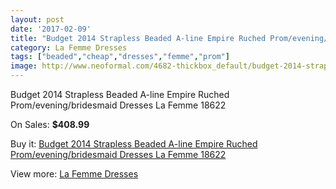 ```yaml
---
layout: post
date: '2017-02-09'
title: "Budget 2014 Strapless Beaded A-line Empire Ruched Prom/evening/bridesmaid Dresses La Femme 18622"
category: La Femme Dresses
tags: ["beaded","cheap","dresses","femme","prom"]
image: http://www.neoformal.com/4682-thickbox_default/budget-2014-strapless-beaded-a-line-empire-ruched-prom-evening-bridesmaid-dresses-la-femme-18622.jpg
---
```

Budget 2014 Strapless Beaded A-line Empire Ruched Prom/evening/bridesmaid Dresses La Femme 18622

On Sales: **$408.99**
<a href="https://www.neoformal.com/en/la-femme-dresses/1742-budget-2014-strapless-beaded-a-line-empire-ruched-prom-evening-bridesmaid-dresses-la-femme-18622.html"><amp-img layout="responsive" width="600" height="600" src="//www.neoformal.com/4682-thickbox_default/budget-2014-strapless-beaded-a-line-empire-ruched-prom-evening-bridesmaid-dresses-la-femme-18622.jpg" alt="Budget 2014 Strapless Beaded A-line Empire Ruched Prom/evening/bridesmaid Dresses La Femme 18622 0" /></a>
<a href="https://www.neoformal.com/en/la-femme-dresses/1742-budget-2014-strapless-beaded-a-line-empire-ruched-prom-evening-bridesmaid-dresses-la-femme-18622.html"><amp-img layout="responsive" width="600" height="600" src="//www.neoformal.com/4683-thickbox_default/budget-2014-strapless-beaded-a-line-empire-ruched-prom-evening-bridesmaid-dresses-la-femme-18622.jpg" alt="Budget 2014 Strapless Beaded A-line Empire Ruched Prom/evening/bridesmaid Dresses La Femme 18622 1" /></a>

Buy it: [Budget 2014 Strapless Beaded A-line Empire Ruched Prom/evening/bridesmaid Dresses La Femme 18622](https://www.neoformal.com/en/la-femme-dresses/1742-budget-2014-strapless-beaded-a-line-empire-ruched-prom-evening-bridesmaid-dresses-la-femme-18622.html "Budget 2014 Strapless Beaded A-line Empire Ruched Prom/evening/bridesmaid Dresses La Femme 18622")

View more: [La Femme Dresses](https://www.neoformal.com/en/16-la-femme-dresses "La Femme Dresses")
